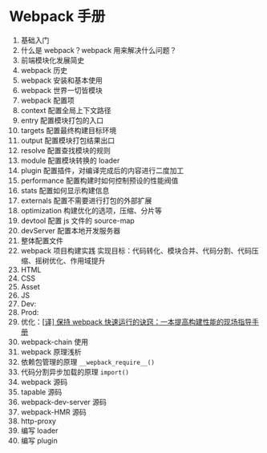 # Webpack 手册

1. 基础入门
  1. 什么是 webpack？webpack 用来解决什么问题？
  1. 前端模块化发展简史
  1. webpack 历史
  1. webpack 安装和基本使用
  1. webpack 世界一切皆模块
1. webpack 配置项
  1. context 配置全局上下文路径
  1. entry 配置模块打包的入口
  1. targets 配置最终构建目标环境
  1. output 配置模块打包结果出口
  1. resolve 配置查找模块的规则
  1. module 配置模块转换的 loader
  1. plugin 配置插件，对编译完成后的内容进行二度加工
  1. performance 配置构建时如何控制预设的性能阀值
  1. stats 配置如何显示构建信息
  1. externals 配置不需要进行打包的外部扩展
  1. optimization 构建优化的选项，压缩、分片等
  1. devtool 配置 js 文件的 source-map
  1. devServer 配置本地开发服务器
  1. 整体配置文件
1. webpack 项目构建实践
  实现目标：代码转化、模块合并、代码分割、代码压缩、摇树优化、作用域提升
  1. HTML
  1. CSS
  1. Asset
  1. JS
  1. Dev:
  1. Prod:
  1. 优化：[[译] 保持 webpack 快速运行的诀窍：一本提高构建性能的现场指导手册](https://zhuanlan.zhihu.com/p/33322683)
1. webpack-chain 使用
1. webpack 原理浅析
  1. 依赖包管理的原理 `__wepback_require__()`
  1. 代码分割异步加载的原理 `import()`
  1. webpack 源码
  1. tapable 源码
  1. webpack-dev-server 源码
  1. webpack-HMR 源码
  1. http-proxy
  1. 编写 loader
  1. 编写 plugin